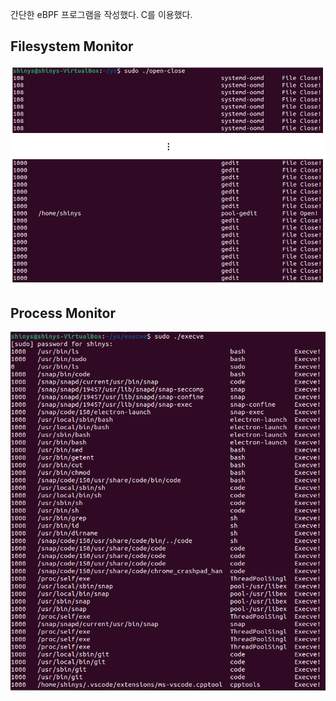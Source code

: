 간단한 eBPF 프로그램을 작성했다. C를 이용했다.


## Filesystem Monitor
<img src="../.picture/ys-open-close-출력화면.png"/>



## Process Monitor
<img src="../.picture/ys-execve-출력화면.png"/>
